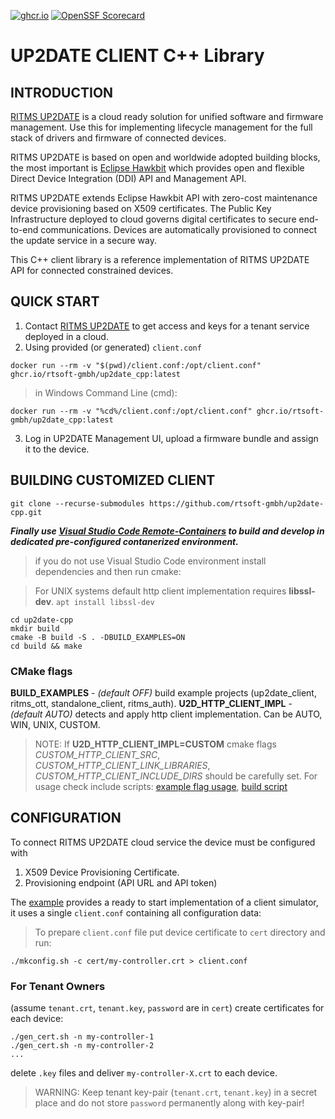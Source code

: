 [![ghcr.io](https://github.com/rtsoft-gmbh/up2date-cpp/actions/workflows/ci.yaml/badge.svg)](https://github.com/rtsoft-gmbh/up2date-cpp/actions/workflows/ci.yaml)
[![OpenSSF Scorecard](https://api.securityscorecards.dev/projects/github.com/rtsoft-gmbh/up2date-cpp/badge)](https://api.securityscorecards.dev/projects/github.com/rtsoft-gmbh/up2date-cpp)

# UP2DATE CLIENT C++ Library

## INTRODUCTION

[RITMS UP2DATE](https://ritms.online) is a cloud ready solution for unified software and firmware management. Use this for implementing lifecycle management for the full stack of drivers and firmware of connected devices.

RITMS UP2DATE is based on open and worldwide adopted building blocks, the most important is [Eclipse Hawkbit](https://www.eclipse.org/ddi/) which provides open and flexible Direct Device Integration (DDI) API and Management API.

RITMS UP2DATE extends Eclipse Hawkbit API with zero-cost maintenance device provisioning based on X509 certificates. The Public Key Infrastructure deployed to cloud governs digital certificates to secure end-to-end communications. Devices are automatically provisioned to connect the update service in a secure way.

This C++ client library is a reference implementation of RITMS UP2DATE API for connected constrained devices.

## QUICK START

1. Contact [RITMS UP2DATE](https://ritms.online) to get access and keys for a tenant service deployed in a cloud.
2. Using provided (or generated) `client.conf`
```shell   
docker run --rm -v "$(pwd)/client.conf:/opt/client.conf" ghcr.io/rtsoft-gmbh/up2date_cpp:latest
```
> in Windows Command Line (cmd):
```shell   
docker run --rm -v "%cd%/client.conf:/opt/client.conf" ghcr.io/rtsoft-gmbh/up2date_cpp:latest
```

3. Log in UP2DATE Management UI, upload a firmware bundle and assign it to the device. 

## BUILDING CUSTOMIZED CLIENT

```shell   
git clone --recurse-submodules https://github.com/rtsoft-gmbh/up2date-cpp.git
```

***Finally use [Visual Studio Code Remote-Containers](README-vscode.md) to build and develop in dedicated pre-configured contanerized environment.*** 

> if you do not use Visual Studio Code environment install dependencies and then run cmake:

> For UNIX systems default http client implementation requires **libssl-dev**. ```apt install libssl-dev```

```shell 
cd up2date-cpp 
mkdir build
cmake -B build -S . -DBUILD_EXAMPLES=ON
cd build && make
```

### CMake flags

**BUILD_EXAMPLES** - *(default OFF)* build example projects (up2date_client, ritms_ott, standalone_client, ritms_auth).
**U2D_HTTP_CLIENT_IMPL** - *(default AUTO)* detects and apply http client implementation. Can be AUTO, WIN, UNIX, CUSTOM.   
>NOTE: If **U2D_HTTP_CLIENT_IMPL=CUSTOM**  cmake flags *CUSTOM_HTTP_CLIENT_SRC*, *CUSTOM_HTTP_CLIENT_LINK_LIBRARIES*, *CUSTOM_HTTP_CLIENT_INCLUDE_DIRS* should be carefully set.
For usage check include scripts: [example flag usage](modules/src/unix/CMakeLists.txt), [build script](modules/CMakeLists.txt)

## CONFIGURATION

To connect RITMS UP2DATE cloud service the device must be configured with
1. X509 Device Provisioning Certificate.
2. Provisioning endpoint (API URL and API token)

The [example](example/README.md) provides a ready to start implementation of a client simulator, it uses a single `client.conf` containing all configuration data:

> To prepare `client.conf` file put device certificate to `cert` directory and run:
```shell
./mkconfig.sh -c cert/my-controller.crt > client.conf
```

### For Tenant Owners
(assume `tenant.crt`, `tenant.key`, `password` are in `cert`) create certificates for each device:
```shell   
./gen_cert.sh -n my-controller-1
./gen_cert.sh -n my-controller-2
...
```   

delete `.key` files and deliver `my-controller-X.crt` to each device.

 > WARNING: Keep tenant key-pair (`tenant.crt`, `tenant.key`) in a secret place and do not store `password` permanently along with key-pair!
